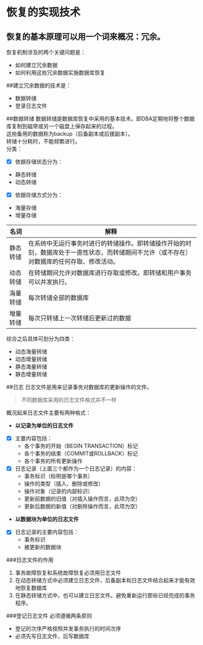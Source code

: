 恢复的实现技术
=========
恢复的基本原理可以用一个词来概况：**冗余**。  
-------------
恢复机制涉及的两个关键问题是：
- 如何建立冗余数据
- 如何利用这些冗余数据实施数据库恢复

##建立冗余数据的技术是：
- 数据转储
- 登录日志文件

##数据转储
数据转储是数据库恢复中采用的基本技术。即DBA定期地将整个数据库复制到磁带或另一个磁盘上保存起来的过程。  
这些备用的数据称为backup（后备副本或后援副本）。  
转储十分耗时，不能频繁进行。  
分类：
- [x] 依据存储状态分为：
- 静态转储
- 动态转储
- [x] 依据存储方式分为：
- 海量存储
- 增量存储

|名词|解释|
|---|----
|静态转储|在系统中无运行事务时进行的转储操作。即转储操作开始的时刻，数据库处于一直性状态，而转储期间不允许（或不存在）对数据库的任何存取、修改活动。
|动态转储|在转储期间允许对数据库进行存取或修改。即转储和用户事务可以并发执行。
|海量转储|每次转储全部的数据库
|增量转储|每次只转储上一次转储后更新过的数据

综合之后具体可划分为四类：
- 动态海量转储
- 动态增量转储
- 静态海量转储
- 静态增量转储

##日志
日志文件是用来记录事务对数据库的更新操作的文件。
>不同数据库采用的日志文件格式并不一样

概况起来日志文件主要有两种格式：
- **以记录为单位的日志文件**
- [x] 主要内容包括：
  - 各个事务的开始（BEGIN TRANSACTION）标记
  - 各个事务的结束（COMMIT或ROLLBACK）标记
  - 各个事务的所有更新操作
- [x] 日志记录（上面三个都作为一个日志记录）的内容：
  - 事务标识（标明是哪个事务）
  - 操作的类型（插入、删除或修改）
  - 操作对象（记录的内部标识）
  - 更新前数据的旧值（对插入操作而言，此项为空）
  - 更新后数据的新值（对删除操作而言，此项为空）
- **以数据块为单位的日志文件**
- [x] 日志记录的主要内容包括：
  - 事务标识
  - 被更新的数据块

###日志文件的作用
1. 事务故障恢复和系统故障恢复必须用日志文件
2. 在动态转储方式中必须建立日志文件，后备副本和日志文件结合起来才能有效地恢复数据库
3. 在静态转储方式中，也可以建立日志文件。避免重新运行那些已经完成的事务程序。

###登记日志文件
必须遵循两条原则
- 登记的次序严格按照并发事务执行的时间次序
- 必须先写日志文件，后写数据库

